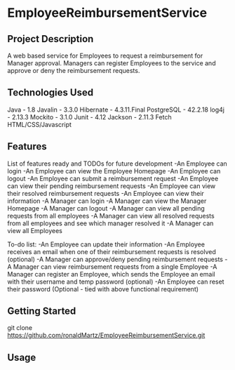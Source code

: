 # EmployeeReimbursementService
## Project Description

A web based service for Employees to request a reimbursement for Manager approval. Managers can register Employees to the service and approve or deny the reimbursement requests.

## Technologies Used

Java - 1.8
Javalin - 3.3.0
Hibernate - 4.3.11.Final
PostgreSQL - 42.2.18
log4j - 2.13.3
Mockito - 3.1.0
Junit - 4.12
Jackson - 2.11.3
Fetch
HTML/CSS/Javascript

## Features

List of features ready and TODOs for future development
-An Employee can login
-An Employee can view the Employee Homepage
-An Employee can logout
-An Employee can submit a reimbursement request
-An Employee can view their pending reimbursement requests
-An Employee can view their resolved reimbursement requests
-An Employee can view their information
-A Manager can login
-A Manager can view the Manager Homepage
-A Manager can logout
-A Manager can view all pending requests from all employees
-A Manager can view all resolved requests from all employees and see which manager resolved it
-A Manager can view all Employees

To-do list:
-An Employee can update their information
-An Employee receives an email when one of their reimbursement requests is resolved (optional)
-A Manager can approve/deny pending reimbursement requests
-A Manager can view reimbursement requests from a single Employee
-A Manager can register an Employee, which sends the Employee an email with their username and temp password (optional)
-An Employee can reset their password (Optional - tied with above functional requirement)

## Getting Started
   
git clone https://github.com/ronaldMartz/EmployeeReimbursementService.git

## Usage


